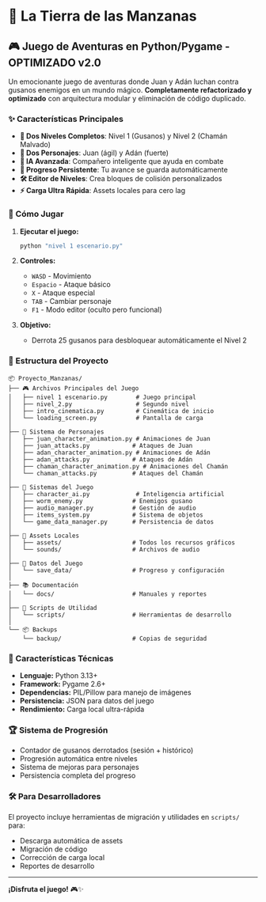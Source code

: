 # 🍎 La Tierra de las Manzanas

## 🎮 Juego de Aventuras en Python/Pygame - OPTIMIZADO v2.0

Un emocionante juego de aventuras donde Juan y Adán luchan contra gusanos enemigos en un mundo mágico. **Completamente refactorizado y optimizado** con arquitectura modular y eliminación de código duplicado.

### ✨ Características Principales

- **🎯 Dos Niveles Completos**: Nivel 1 (Gusanos) y Nivel 2 (Chamán Malvado)
- **👥 Dos Personajes**: Juan (ágil) y Adán (fuerte)
- **🤖 IA Avanzada**: Compañero inteligente que ayuda en combate
- **💾 Progreso Persistente**: Tu avance se guarda automáticamente
- **🛠️ Editor de Niveles**: Crea bloques de colisión personalizados
- **⚡ Carga Ultra Rápida**: Assets locales para cero lag

### 🚀 Cómo Jugar

1. **Ejecutar el juego:**
   ```bash
   python "nivel 1 escenario.py"
   ```

2. **Controles:**
   - `WASD` - Movimiento
   - `Espacio` - Ataque básico
   - `X` - Ataque especial
   - `TAB` - Cambiar personaje
   - `F1` - Modo editor (oculto pero funcional)

3. **Objetivo:**
   - Derrota 25 gusanos para desbloquear automáticamente el Nivel 2

### 📁 Estructura del Proyecto

```
📦 Proyecto_Manzanas/
├── 🎮 Archivos Principales del Juego
│   ├── nivel 1 escenario.py        # Juego principal
│   ├── nivel_2.py                  # Segundo nivel
│   ├── intro_cinematica.py         # Cinemática de inicio
│   └── loading_screen.py           # Pantalla de carga
│
├── 👥 Sistema de Personajes
│   ├── juan_character_animation.py # Animaciones de Juan
│   ├── juan_attacks.py            # Ataques de Juan
│   ├── adan_character_animation.py # Animaciones de Adán
│   ├── adan_attacks.py            # Ataques de Adán
│   ├── chaman_character_animation.py # Animaciones del Chamán
│   └── chaman_attacks.py          # Ataques del Chamán
│
├── 🤖 Sistemas del Juego
│   ├── character_ai.py             # Inteligencia artificial
│   ├── worm_enemy.py              # Enemigos gusano
│   ├── audio_manager.py           # Gestión de audio
│   ├── items_system.py            # Sistema de objetos
│   └── game_data_manager.py       # Persistencia de datos
│
├── 🎨 Assets Locales
│   ├── assets/                    # Todos los recursos gráficos
│   └── sounds/                    # Archivos de audio
│
├── 💾 Datos del Juego
│   └── save_data/                 # Progreso y configuración
│
├── 📚 Documentación
│   └── docs/                      # Manuales y reportes
│
├── 🔧 Scripts de Utilidad
│   └── scripts/                   # Herramientas de desarrollo
│
└── 📦 Backups
    └── backup/                    # Copias de seguridad
```

### 🎯 Características Técnicas

- **Lenguaje:** Python 3.13+
- **Framework:** Pygame 2.6+
- **Dependencias:** PIL/Pillow para manejo de imágenes
- **Persistencia:** JSON para datos del juego
- **Rendimiento:** Carga local ultra-rápida

### 🏆 Sistema de Progresión

- Contador de gusanos derrotados (sesión + histórico)
- Progresión automática entre niveles
- Sistema de mejoras para personajes
- Persistencia completa del progreso

### 🛠️ Para Desarrolladores

El proyecto incluye herramientas de migración y utilidades en `scripts/` para:
- Descarga automática de assets
- Migración de código
- Corrección de carga local
- Reportes de desarrollo

---

**¡Disfruta el juego!** 🎮✨
